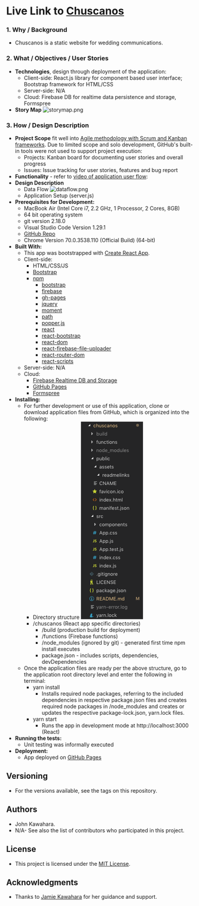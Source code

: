 # Live Link to [Chuscanos](https://chuscanos.com)
### 1. Why / Background
  * Chuscanos is a static website for wedding communications.
 ### 2. What / Objectives / User Stories
  * **Technologies**, design through deployment of the application:
    * Client-side: React.js library for component based user interface; Bootstrap framework for HTML/CSS
    * Server-side: N/A
    * Cloud: Firebase DB for realtime data persistence and storage, Formspree
  * **Story Map** ![storymap.png](client/public/assets/readmelinks/storymap.png "Story Map")
 ### 3. How / Design Description
  * **Project Scope** fit well into [Agile methodology with Scrum and Kanban frameworks](https://en.wikipedia.org/wiki/Agile_software_development). Due to limited scope and solo development, GitHub's built-in tools were not used to support project execution:
    * Projects: Kanban board for documenting user stories and overall progress
    * Issues: Issue tracking for user stories, features and bug report
  * **Functionality** - refer to [video of application user flow]():
  * **Design Description**
    * Data Flow ![dataflow.png](client/public/assets/readmelinks/dataflow.png "dataflow")
    * Application Setup (server.js)  
  * **Prerequisites for Development:**
    * MacBook Air (Intel Core i7, 2.2 GHz, 1 Processor, 2 Cores, 8GB)
    * 64 bit operating system 
    * git version 2.18.0
    * Visual Studio Code Version 1.29.1
    * [GitHub Repo](https://github.com/jkawahara/chuscanos)
    * Chrome Version 70.0.3538.110 (Official Build) (64-bit)
  * **Built With:**
    * This app was bootstrapped with [Create React App](https://github.com/facebook/create-react-app).
    * Client-side:
      * HTML/CSS/JS
      * [Bootstrap](https://getbootstrap.com/docs/4.2/getting-started/introduction/)
      * [npm](https://www.npmjs.com/)
          * [bootstrap](https://www.npmjs.com/package/bootstrap)
          * [firebase](https://www.npmjs.com/package/firebase)
          * [gh-pages](https://www.npmjs.com/package/gh-pages)
          * [jquery](https://www.npmjs.com/package/jquery)
          * [moment](https://www.npmjs.com/package/moment)
          * [path](https://www.npmjs.com/package/path)
          * [popper.js](https://www.npmjs.com/package/popper.js)
          * [react](https://www.npmjs.com/package/react)
          * [react-bootstrap](https://www.npmjs.com/package/react-bootstrap)
          * [react-dom](https://www.npmjs.com/package/react-dom)
          * [react-firebase-file-uploader](https://www.npmjs.com/package/react-firebase-file-uploader)
          * [react-router-dom](https://www.npmjs.com/package/react-router-dom)
          * [react-scripts](https://www.npmjs.com/package/react-scripts)
    * Server-side: N/A
    * Cloud:
      * [Firebase Realtime DB and Storage](https://firebase.google.com/docs/)
      * [GitHub Pages](https://pages.github.com/)
      * [Formspree](https://formspree.io/)
  * **Installing:**
    * For further development or use of this application, clone or download application files from GitHub, which is organized into the following: 
      * Directory structure ![directorystructure.png](public/assets/readmelinks/directorystructure.png "directorystructure")
      * /chuscanos (React app specific directories)
        * /build (production build for deployment)
        * /functions (Firebase functions)
        * /node_modules (ignored by git) - generated first time npm install executes
        * package.json - includes scripts, dependencies, devDependencies
    * Once the application files are ready per the above structure, go to the application root directory level and enter the following in terminal:
      * yarn install
        * Installs required node packages, referring to the included dependencies in respective package.json files and creates required node packages in /node_modules and creates or updates the respective package-lock.json, yarn.lock files.
      * yarn start
        * Runs the app in development mode at http://localhost:3000 (React)
  * **Running the tests:**
    * Unit testing was informally executed
  * **Deployment:**
    * App deployed on [GitHub Pages](https://chuscanos.com)
 ## Versioning
  * For the versions available, see the tags on this repository.
 ## Authors
  * John Kawahara.
  * N/A- See also the list of contributors who participated in this project.
 ## License
  * This project is licensed under the [MIT License](LICENSE).
 ## Acknowledgments
  * Thanks to [Jamie Kawahara](https://github.com/androidgrl) for her guidance and support.
